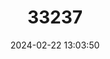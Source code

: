 ---
title: "33237"
category: "Myristica iners"
draft: false
date: 2024-02-22 13:03:50
languages:
  Undetermined: ["Pala Hutan", "Penarahan"]
---